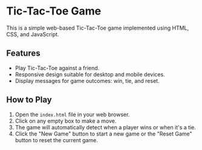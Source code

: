 # Tic-Tac-Toe Game

This is a simple web-based Tic-Tac-Toe game implemented using HTML, CSS, and JavaScript.

## Features

- Play Tic-Tac-Toe against a friend.
- Responsive design suitable for desktop and mobile devices.
- Display messages for game outcomes: win, tie, and reset.

## How to Play

1. Open the `index.html` file in your web browser.
2. Click on any empty box to make a move.
3. The game will automatically detect when a player wins or when it's a tie.
4. Click the "New Game" button to start a new game or the "Reset Game" button to reset the current game.



